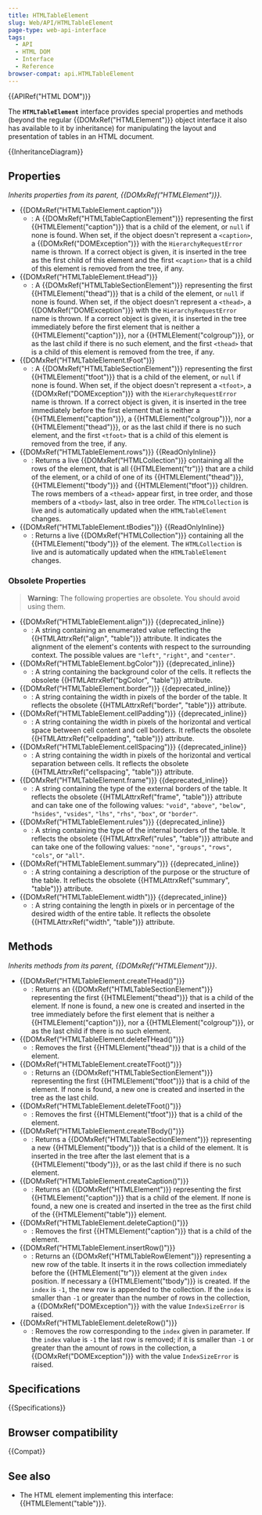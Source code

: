 ```yaml
---
title: HTMLTableElement
slug: Web/API/HTMLTableElement
page-type: web-api-interface
tags:
  - API
  - HTML DOM
  - Interface
  - Reference
browser-compat: api.HTMLTableElement
---
```


{{APIRef("HTML DOM")}}

The **`HTMLTableElement`** interface provides special properties and methods (beyond the regular {{DOMxRef("HTMLElement")}} object interface it also has available to it by inheritance) for manipulating the layout and presentation of tables in an HTML document.

{{InheritanceDiagram}}

## Properties

_Inherits properties from its parent, {{DOMxRef("HTMLElement")}}._

- {{DOMxRef("HTMLTableElement.caption")}}
  - : A {{DOMxRef("HTMLTableCaptionElement")}} representing the first {{HTMLElement("caption")}} that is a child of the element, or `null` if none is found. When set, if the object doesn't represent a `<caption>`, a {{DOMxRef("DOMException")}} with the `HierarchyRequestError` name is thrown. If a correct object is given, it is inserted in the tree as the first child of this element and the first `<caption>` that is a child of this element is removed from the tree, if any.
- {{DOMxRef("HTMLTableElement.tHead")}}
  - : A {{DOMxRef("HTMLTableSectionElement")}} representing the first {{HTMLElement("thead")}} that is a child of the element, or `null` if none is found. When set, if the object doesn't represent a `<thead>`, a {{DOMxRef("DOMException")}} with the `HierarchyRequestError` name is thrown. If a correct object is given, it is inserted in the tree immediately before the first element that is neither a {{HTMLElement("caption")}}, nor a {{HTMLElement("colgroup")}}, or as the last child if there is no such element, and the first `<thead>` that is a child of this element is removed from the tree, if any.
- {{DOMxRef("HTMLTableElement.tFoot")}}
  - : A {{DOMxRef("HTMLTableSectionElement")}} representing the first {{HTMLElement("tfoot")}} that is a child of the element, or `null` if none is found. When set, if the object doesn't represent a `<tfoot>`, a {{DOMxRef("DOMException")}} with the `HierarchyRequestError` name is thrown. If a correct object is given, it is inserted in the tree immediately before the first element that is neither a {{HTMLElement("caption")}}, a {{HTMLElement("colgroup")}}, nor a {{HTMLElement("thead")}}, or as the last child if there is no such element, and the first `<tfoot>` that is a child of this element is removed from the tree, if any.
- {{DOMxRef("HTMLTableElement.rows")}} {{ReadOnlyInline}}
  - : Returns a live {{DOMxRef("HTMLCollection")}} containing all the rows of the element, that is all {{HTMLElement("tr")}} that are a child of the element, or a child of one of its {{HTMLElement("thead")}}, {{HTMLElement("tbody")}} and {{HTMLElement("tfoot")}} children. The rows members of a `<thead>` appear first, in tree order, and those members of a `<tbody>` last, also in tree order. The `HTMLCollection` is live and is automatically updated when the `HTMLTableElement` changes.
- {{DOMxRef("HTMLTableElement.tBodies")}} {{ReadOnlyInline}}
  - : Returns a live {{DOMxRef("HTMLCollection")}} containing all the {{HTMLElement("tbody")}} of the element. The `HTMLCollection` is live and is automatically updated when the `HTMLTableElement` changes.

### Obsolete Properties

> **Warning:** The following properties are obsolete. You should avoid using them.

- {{DOMxRef("HTMLTableElement.align")}} {{deprecated_inline}}
  - : A string containing an enumerated value reflecting the {{HTMLAttrxRef("align", "table")}} attribute. It indicates the alignment of the element's contents with respect to the surrounding context. The possible values are `"left"`, `"right"`, and `"center"`.
- {{DOMxRef("HTMLTableElement.bgColor")}} {{deprecated_inline}}
  - : A string containing the background color of the cells. It reflects the obsolete {{HTMLAttrxRef("bgColor", "table")}} attribute.
- {{DOMxRef("HTMLTableElement.border")}} {{deprecated_inline}}
  - : A string containing the width in pixels of the border of the table. It reflects the obsolete {{HTMLAttrxRef("border", "table")}} attribute.
- {{DOMxRef("HTMLTableElement.cellPadding")}} {{deprecated_inline}}
  - : A string containing the width in pixels of the horizontal and vertical space between cell content and cell borders. It reflects the obsolete {{HTMLAttrxRef("cellpadding", "table")}} attribute.
- {{DOMxRef("HTMLTableElement.cellSpacing")}} {{deprecated_inline}}
  - : A string containing the width in pixels of the horizontal and vertical separation between cells. It reflects the obsolete {{HTMLAttrxRef("cellspacing", "table")}} attribute.
- {{DOMxRef("HTMLTableElement.frame")}} {{deprecated_inline}}
  - : A string containing the type of the external borders of the table. It reflects the obsolete {{HTMLAttrxRef("frame", "table")}} attribute and can take one of the following values: `"void"`, `"above"`, `"below"`, `"hsides"`, `"vsides"`, `"lhs"`, `"rhs"`, `"box"`, or `"border"`.
- {{DOMxRef("HTMLTableElement.rules")}} {{deprecated_inline}}
  - : A string containing the type of the internal borders of the table. It reflects the obsolete {{HTMLAttrxRef("rules", "table")}} attribute and can take one of the following values: `"none"`, `"groups"`, `"rows"`, `"cols"`, or `"all"`.
- {{DOMxRef("HTMLTableElement.summary")}} {{deprecated_inline}}
  - : A string containing a description of the purpose or the structure of the table. It reflects the obsolete {{HTMLAttrxRef("summary", "table")}} attribute.
- {{DOMxRef("HTMLTableElement.width")}} {{deprecated_inline}}
  - : A string containing the length in pixels or in percentage of the desired width of the entire table. It reflects the obsolete {{HTMLAttrxRef("width", "table")}} attribute.

## Methods

_Inherits methods from its parent, {{DOMxRef("HTMLElement")}}_.

- {{DOMxRef("HTMLTableElement.createTHead()")}}
  - : Returns an {{DOMxRef("HTMLTableSectionElement")}} representing the first {{HTMLElement("thead")}} that is a child of the element. If none is found, a new one is created and inserted in the tree immediately before the first element that is neither a {{HTMLElement("caption")}}, nor a {{HTMLElement("colgroup")}}, or as the last child if there is no such element.
- {{DOMxRef("HTMLTableElement.deleteTHead()")}}
  - : Removes the first {{HTMLElement("thead")}} that is a child of the element.
- {{DOMxRef("HTMLTableElement.createTFoot()")}}
  - : Returns an {{DOMxRef("HTMLTableSectionElement")}} representing the first {{HTMLElement("tfoot")}} that is a child of the element. If none is found, a new one is created and inserted in the tree as the last child.
- {{DOMxRef("HTMLTableElement.deleteTFoot()")}}
  - : Removes the first {{HTMLElement("tfoot")}} that is a child of the element.
- {{DOMxRef("HTMLTableElement.createTBody()")}}
  - : Returns a {{DOMxRef("HTMLTableSectionElement")}} representing a new {{HTMLElement("tbody")}} that is a child of the element. It is inserted in the tree after the last element that is a {{HTMLElement("tbody")}}, or as the last child if there is no such element.
- {{DOMxRef("HTMLTableElement.createCaption()")}}
  - : Returns an {{DOMxRef("HTMLElement")}} representing the first {{HTMLElement("caption")}} that is a child of the element. If none is found, a new one is created and inserted in the tree as the first child of the {{HTMLElement("table")}} element.
- {{DOMxRef("HTMLTableElement.deleteCaption()")}}
  - : Removes the first {{HTMLElement("caption")}} that is a child of the element.
- {{DOMxRef("HTMLTableElement.insertRow()")}}
  - : Returns an {{DOMxRef("HTMLTableRowElement")}} representing a new row of the table. It inserts it in the rows collection immediately before the {{HTMLElement("tr")}} element at the given `index` position. If necessary a {{HTMLElement("tbody")}} is created. If the `index` is `-1`, the new row is appended to the collection. If the `index` is smaller than `-1` or greater than the number of rows in the collection, a {{DOMxRef("DOMException")}} with the value `IndexSizeError` is raised.
- {{DOMxRef("HTMLTableElement.deleteRow()")}}
  - : Removes the row corresponding to the `index` given in parameter. If the `index` value is `-1` the last row is removed; if it is smaller than `-1` or greater than the amount of rows in the collection, a {{DOMxRef("DOMException")}} with the value `IndexSizeError` is raised.

## Specifications

{{Specifications}}

## Browser compatibility

{{Compat}}

## See also

- The HTML element implementing this interface: {{HTMLElement("table")}}.
